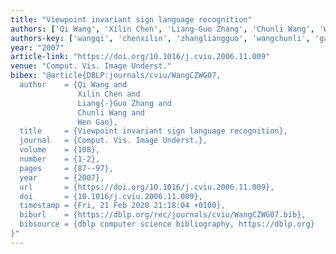 ```yaml
---
title: "Viewpoint invariant sign language recognition"
authors: ['Qi Wang', 'Xilin Chen', 'Liang-Guo Zhang', 'Chunli Wang', 'Wen Gao 0001']
authors-key: ['wangqi', 'chenxilin', 'zhangliangguo', 'wangchunli', 'gaowen']
year: "2007"
article-link: "https://doi.org/10.1016/j.cviu.2006.11.009"
venue: "Comput. Vis. Image Underst."
bibex: "@article{DBLP:journals/cviu/WangCZWG07,
  author    = {Qi Wang and
               Xilin Chen and
               Liang{-}Guo Zhang and
               Chunli Wang and
               Wen Gao},
  title     = {Viewpoint invariant sign language recognition},
  journal   = {Comput. Vis. Image Underst.},
  volume    = {108},
  number    = {1-2},
  pages     = {87--97},
  year      = {2007},
  url       = {https://doi.org/10.1016/j.cviu.2006.11.009},
  doi       = {10.1016/j.cviu.2006.11.009},
  timestamp = {Fri, 21 Feb 2020 21:18:04 +0100},
  biburl    = {https://dblp.org/rec/journals/cviu/WangCZWG07.bib},
  bibsource = {dblp computer science bibliography, https://dblp.org}
}"
---
```

